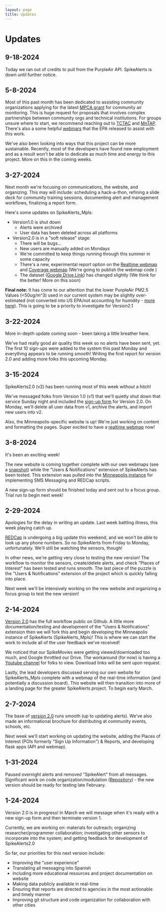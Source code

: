 ```yaml
---
layout: page
title: Updates
---
```


# Updates

## 9-18-2024

Today we ran out of credits to pull from the PurpleAir API. SpikeAlerts is down until further notice. 

## 5-8-2024

Most of this past month has been dedicated to assisting community organizations applying for the latest [MPCA grant](https://www.pca.state.mn.us/grants-and-loans/metro-community-air-monitoring-pilot-grant-program) for community air monitoring. This is huge request for proposals that involves complex partnerships between community orgs and technical institutions. For groups unsure where to start, we recommend reaching out to [TCTAC](https://greatlakestctac.umn.edu/) and [MnTAP](http://www.mntap.umn.edu/). There's also a some helpful [webinars](https://www.epa.gov/amtic/CommunityAirMonitoringWebinars) that the EPA released to assist with this work.

We've also been looking into ways that this project can be more sustainable. Recently, most of the developers have found new employment and as a result won't be able to dedicate as much time and energy to this project. More on this in the coming weeks.

## 3-27-2024

Next month we're focusing on communications, the website, and organizing. This may will include: scheduling a hack-a-thon, refining a slide deck for community training sessions, documenting alert and management workflows, finalizing a report form.

Here's some updates on SpikeAlerts_Mpls:

* Version1.0 is shut down
    * Alerts were archived
    * User data has been deleted across all platforms
* Version2.0 is in a "soft release" stage:
    * There will be bugs...
    * New users are manually added on Mondays
    * We're committed to keep things running through this summer in some capacity
    * There's a new, experimental report option on the [Realtime webmap](https://www.mplsaqalert.com/map/) and [Coverage webmap](https://www.mplsaqalert.com/map/coverage) (We're going to publish the webmap code )
    * The dataset ([Google Drive Link](https://drive.google.com/drive/folders/1u0hirGJlINDi_Ych8aH5ocUGfqtt2SID?usp=drive_link)) has changed slightly (We think for the better! More on this soon)
    
**Final note:** It has come to our attention that the lower PurpleAir PM2.5 Values (<50ug/m^3) used in our current system may be slightly over-estimated (not converted into US EPA/not accounting for humidity - [more here](https://community.purpleair.com/t/is-there-a-field-that-returns-data-with-us-epa-pm2-5-conversion-formula-applied/4593)). This is going to be a priority to investigate for Version2.1

## 3-22-2024

More in-depth update coming soon - been taking a little breather here.

We've had really good air quality this week so no alerts have been sent, yet. The first 10 sign-ups were added to the system this past Monday and everything appears to be running smooth! Writing the first report for version 2.0 and adding more folks this upcoming Monday.

## 3-15-2024

SpikeAlerts2.0 (v2) has been running most of this week without a hitch! 

We've messaged folks from Version 1.0 (v1) that we'll quietly shut down that service Sunday night and included the [sign-up form](https://redcap.ahc.umn.edu/redcap/surveys/?s=NH7JNNNR8LNCT8CN) for Version 2.0. On Monday, we'll delete all user data from v1, archive the alerts, and import new users into v2.

Also, the Minneapolis-specific website is up! We're just working on content and formatting the pages. Super excited to have a [realtime webmap](https://www.mplsaqalert.com/map/) now!

## 3-8-2024

It's been an exciting week! 

The new website is coming together complete with our own webmaps (see a [snapshot](../figs/example_webmap.html)) while the "Users & Notifications" extension of SpikeAlerts has been tested. This extension was pulled into the [Minneapolis instance](https://github.com/SpikeAlerts/SpikeAlerts_Mpls) for implementing SMS Messaging and REDCap scripts. 

A new sign-up form should be finished today and sent out to a focus group. Trial run to begin next week!

## 2-29-2024

Apologies for the delay in writing an update. Last week battling illness, this week playing catch up.

[REDCap](https://ctsi.umn.edu/tools/redcap) is undergoing a big update this weekend, and we won't be able to look up any phone numbers. So no SpikeAlerts from Friday to Monday, unfortunately. We'll still be watching the sensors, though!

In other news, we're getting very close to testing the new version! The workflow to monitor the sensors, create/delete alerts, and  check "Places of Interest" has been tested and runs smooth. The last piece of the puzzle is the "Users & Notifications" extension of the project which is quickly falling into place. 

Next week we'll be intensively working on the new website and organizing a focus group to test the new version! 

## 2-14-2024

[Version 2.0](https://github.com/SpikeAlerts/SpikeAlerts) has the full workflow public on Github. A little more documentation/testing and development of the "Users & Notifications" extension then we will fork this and begin developing the Minneapolis instance of SpikeAlerts (SpikeAlerts_Mpls)! This is where we can start the work to include all of the user feedback we've received!

We noticed that our SpikeMovies were getting viewed/downloaded too much, and Google throttled our Drive. The workaround (for now) is having a [Youtube channel](https://www.youtube.com/@SpikeAlerts) for folks to view. Download links will be sent upon request.

Lastly, the lead developers discussed serving our own website for SpikeAlerts_Mpls complete with a webmap of the real-time information (and potentially a discussion board). This website will then transition into more of a landing page for the greater SpikeAlerts project. To begin early March.

## 2-7-2024

The base of [version 2.0](https://github.com/SpikeAlerts/SpikeAlerts) runs smooth (up to updating alerts). We've also made an informational brochure for distributing at community events, schools, etc.

Next week we'll start working on updating the website, adding the Places of Interest (POIs formerly "Sign Up Information") & Reports, and developing flask apps (API and webmap).

## 1-31-2024

Paused overnight alerts and removed "SpikeAlert" from all messages. Significant work on code organization/modulation ([Repository](https://github.com/SpikeAlerts/SpikeAlerts)) - the new version should be ready for testing late February. 


## 1-24-2024

Version 2.0 is in progress! In March we will message when it's ready with a new sign-up form and then terminate version 1.

Currently, we are working on: materials for outreach; organizing researcher/programmer collaboration; investigating other sensors to incorporate into the system; and getting feedback for development of SpikeAlerts2.0

So far, our priorities for this next version include:

- Improving the "user experience"
- Translating all messaging into Spanish
- Including more educational resources and project documentation on website
- Making data publicly available in real-time
- Ensuring that reports are directed to agencies in the most actionable and timely manner
- Improving git structure and code organization for collaboration with other cities
